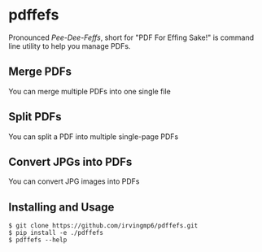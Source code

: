 # pdffefs
Pronounced _Pee-Dee-Feffs_, short for "PDF For Effing Sake!" is command line utility to help you manage PDFs.

## Merge PDFs
You can merge multiple PDFs into one single file

## Split PDFs
You can split a PDF into multiple single-page PDFs

## Convert JPGs into PDFs
You can convert JPG images into PDFs

## Installing and Usage
```
$ git clone https://github.com/irvingmp6/pdffefs.git
$ pip install -e ./pdffefs
$ pdffefs --help
```